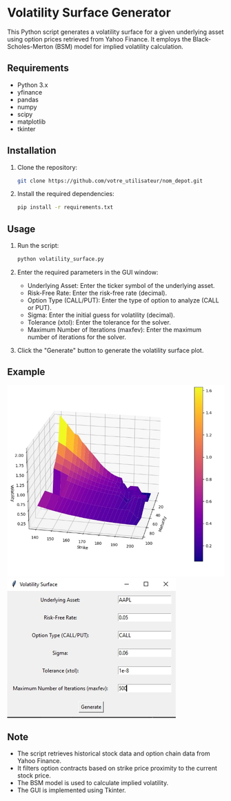 
# Volatility Surface Generator

This Python script generates a volatility surface for a given underlying asset using option prices retrieved from Yahoo Finance. It employs the Black-Scholes-Merton (BSM) model for implied volatility calculation.

## Requirements

- Python 3.x
- yfinance
- pandas
- numpy
- scipy
- matplotlib
- tkinter

## Installation

1. Clone the repository:

    ```bash
    git clone https://github.com/votre_utilisateur/nom_depot.git
    ```

2. Install the required dependencies:

    ```bash
    pip install -r requirements.txt
    ```

## Usage

1. Run the script:

    ```bash
    python volatility_surface.py
    ```

2. Enter the required parameters in the GUI window:
   - Underlying Asset: Enter the ticker symbol of the underlying asset.
   - Risk-Free Rate: Enter the risk-free rate (decimal).
   - Option Type (CALL/PUT): Enter the type of option to analyze (CALL or PUT).
   - Sigma: Enter the initial guess for volatility (decimal).
   - Tolerance (xtol): Enter the tolerance for the solver.
   - Maximum Number of Iterations (maxfev): Enter the maximum number of iterations for the solver.

3. Click the "Generate" button to generate the volatility surface plot.

## Example
![Exemple 1](examples/Vol_surface_example.jpg)
![Exemple 2](examples/Vol_surface_settings_example.jpg)

## Note

- The script retrieves historical stock data and option chain data from Yahoo Finance.
- It filters option contracts based on strike price proximity to the current stock price.
- The BSM model is used to calculate implied volatility.
- The GUI is implemented using Tkinter.



